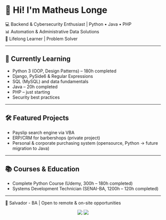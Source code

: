 # 👋 Hi! I'm Matheus Longe

💻 Backend & Cybersecurity Enthusiast | Python • Java • PHP  
📊 Automation & Administrative Data Solutions  
🧠 Lifelong Learner | Problem Solver  

---

## 🚧 Currently Learning

- Python 3 (OOP, Design Patterns) – 180h completed  
- Django, PySide6 & Regular Expressions  
- SQL (MySQL) and data fundamentals  
- Java – 20h completed  
- PHP – just starting  
- Security best practices  

---

## 🛠️ Featured Projects

- Payslip search engine via VBA  
- ERP/CRM for barbershops (private project)  
- Personal & corporate purchasing system (opensource, Python → future migration to Java)  

---

## 📚 Courses & Education

- Complete Python Course (Udemy, 300h – 180h completed)  
- Systems Development Technician (SENAI-BA, 1200h – 120h completed)  

---

📍 Salvador - BA | Open to remote & on-site opportunities


<p align="center">
  <a href="https://www.linkedin.com/in/matheus-longe"><img src="https://img.shields.io/badge/LinkedIn-blue?style=for-the-badge&logo=linkedin&logoColor=white"/></a>
  <a href="mailto:m.longe.dev@gmail.com"><img src="https://img.shields.io/badge/Gmail-red?style=for-the-badge&logo=gmail&logoColor=white"/></a>
</p>
